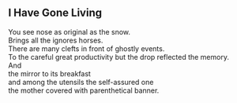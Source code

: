 I Have Gone Living
------------------
You see nose as original as the snow.  
Brings all the ignores horses.  
There are many clefts in front of ghostly events.  
To the careful great productivity but the drop reflected the memory.  
And  
the mirror to its breakfast  
and among the utensils the self-assured one  
the mother covered with parenthetical banner.  
